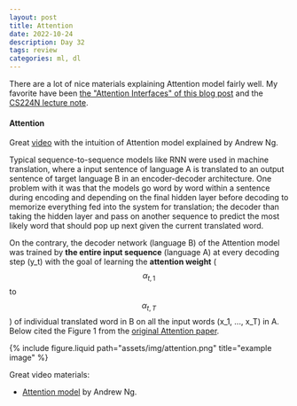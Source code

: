 ```yaml
---
layout: post
title: Attention
date: 2022-10-24
description: Day 32
tags: review
categories: ml, dl
---
```

There are a lot of nice materials explaining Attention model fairly well. My favorite have been [the "Attention Interfaces" of this blog post](https://distill.pub/2016/augmented-rnns/#attentional-interfaces) and the [CS224N lecture note](https://web.stanford.edu/class/cs224n/readings/cs224n-2019-notes06-NMT_seq2seq_attention.pdf).

#### Attention
Great [video](https://www.youtube.com/watch?v=SysgYptB198) with the intuition of Attention model explained by Andrew Ng.

Typical sequence-to-sequence models like RNN were used in machine translation, where a input sentence of language A is translated to an output sentence of target language B in an encoder-decoder architecture. One problem with it was that the models go word by word within a sentence during encoding and depending on the final hidden layer before decoding to memorize everything fed into the system for translation; the decoder than taking the hidden layer and pass on another sequence to predict the most likely word that should pop up next given the current translated word.

On the contrary, the decoder network (language B) of the Attention model was trained by **the entire input sequence** (language A) at every decoding step (y_t) with the goal of learning the **attention weight** ($$\alpha_{t,1}$$ to $$\alpha_{t,T}$$) of individual translated word in B on all the input words (x_1, ..., x_T) in A. Below cited the Figure 1 from the [original Attention paper](https://arxiv.org/pdf/1409.0473.pdf).


<div class="row">
    <div class="col-md-3 offset-md-3">
        {% include figure.liquid path="assets/img/attention.png" title="example image" %}
    </div>
</div>


Great video materials:
- [Attention model](https://www.youtube.com/watch?v=quoGRI-1l0A) by Andrew Ng.
  